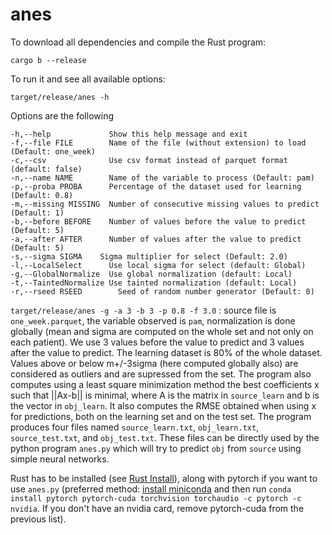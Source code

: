 # anes

To download all dependencies and compile the Rust program:

  `cargo b --release`

To run it and see all available options:

   `target/release/anes -h`
  
Options are the following

    -h,--help             Show this help message and exit
    -f,--file FILE        Name of the file (without extension) to load (Default: one_week)
    -c,--csv              Use csv format instead of parquet format (default: false)
    -n,--name NAME        Name of the variable to process (Default: pam)
    -p,--proba PROBA      Percentage of the dataset used for learning (Default: 0.8)
    -m,--missing MISSING  Number of consecutive missing values to predict (Default: 1)
    -b,--before BEFORE    Number of values before the value to predict (Default: 5)
    -a,--after AFTER      Number of values after the value to predict (Default: 5)
    -s,--sigma SIGMA    Sigma multiplier for select (Default: 2.0)
    -l,--LocalSelect      Use local sigma for select (default: Global)
    -g,--GlobalNormalize  Use global normalization (default: Local)
    -t,--TaintedNormalize Use tainted normalization (default: Local)
    -r,--rseed RSEED        Seed of random number generator (Default: 0)

`target/release/anes -g -a 3 -b 3 -p 0.8 -f 3.0`  : source file is `one_week.parquet`, the variable observed is `pam`, normalization is done globally (mean and sigma are computed on the whole set and not only on each patient). We use 3 values before the value to predict and 3 values after the value to predict. The learning dataset is 80% of the whole dataset. Values above or below m+/-3sigma (here computed globally also) are considered as outliers and are supressed from the set. The program also computes using a least square minimization method the best coefficients x such that ||Ax-b|| is minimal, where A is the matrix in `source_learn` and b is the vector in `obj_learn`. It also computes the RMSE obtained when using x for predictions, both on the learning set and on the test set. The program produces four files named `source_learn.txt`, `obj_learn.txt`, `source_test.txt`, and `obj_test.txt`. These files can be directly used by the python program `anes.py` which will try to predict `obj` from `source` using simple neural networks.

Rust has to be installed (see [Rust Install](https://www.rust-lang.org/tools/install)), along with pytorch if you want to use `anes.py` (preferred method: [install miniconda](https://www.anaconda.com/download/success) and then run `conda install pytorch pytorch-cuda torchvision torchaudio -c pytorch -c nvidia`. If you don't have an nvidia card, remove pytorch-cuda from the previous list).
